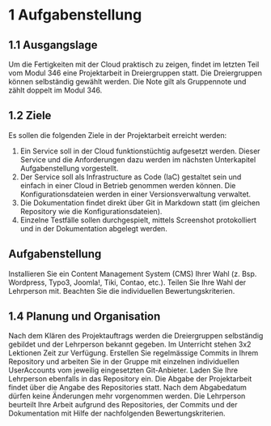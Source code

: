 # 1 Aufgabenstellung

## 1.1 Ausgangslage
Um die Fertigkeiten mit der Cloud praktisch zu zeigen, findet im letzten Teil vom Modul 346 eine Projektarbeit in Dreiergruppen statt. Die Dreiergruppen können selbständig gewählt werden. Die Note gilt als Gruppennote und zählt doppelt im Modul 346.

## 1.2 Ziele

Es sollen die folgenden Ziele in der Projektarbeit erreicht werden:
1. Ein Service soll in der Cloud funktionstüchtig aufgesetzt werden. Dieser Service und die Anforderungen dazu werden im nächsten Unterkapitel Aufgabenstellung vorgestellt.
2. Der Service soll als Infrastructure as Code (IaC) gestaltet sein und einfach in einer Cloud in Betrieb genommen werden können. Die Konfigurationsdateien werden in einer Versionsverwaltung verwaltet.
3. Die Dokumentation findet direkt über Git in Markdown statt (im gleichen Repository wie die Konfigurationsdateien).
4. Einzelne Testfälle sollen durchgespielt, mittels Screenshot protokolliert und in der Dokumentation abgelegt werden.

## Aufgabenstellung

Installieren Sie ein Content Management System (CMS) Ihrer Wahl (z. Bsp. Wordpress, Typo3, Joomla!, Tiki, Contao, etc.). Teilen Sie Ihre Wahl der Lehrperson mit.
Beachten Sie die individuellen Bewertungskriterien.

## 1.4 Planung und Organisation

Nach dem Klären des Projektauftrags werden die Dreiergruppen selbständig gebildet und der Lehrperson bekannt gegeben. Im Unterricht stehen 3x2 Lektionen Zeit zur Verfügung.
Erstellen Sie regelmässige Commits in Ihrem Repository und arbeiten Sie in der Gruppe mit einzelnen individuellen UserAccounts vom jeweilig eingesetzten Git-Anbieter. Laden Sie Ihre Lehrperson ebenfalls in das Repository ein.
Die Abgabe der Projektarbeit findet über die Angabe des Repositories statt. Nach dem Abgabedatum dürfen keine Änderungen mehr vorgenommen werden. Die Lehrperson beurteilt Ihre Arbeit aufgrund des Repositories, der Commits und der Dokumentation mit Hilfe der nachfolgenden Bewertungskriterien.

